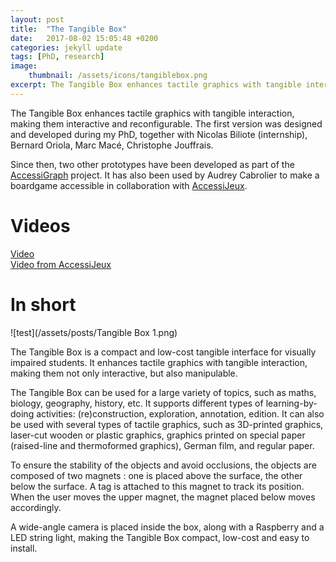 ```yaml
---
layout: post
title:  "The Tangible Box"
date:   2017-08-02 15:05:48 +0200
categories: jekyll update
tags: [PhD, research]
image: 
    thumbnail: /assets/icons/tangiblebox.png
excerpt: The Tangible Box enhances tactile graphics with tangible interaction, making them interactive and reconfigurable.
---
```

The Tangible Box enhances tactile graphics with tangible interaction, making them interactive and reconfigurable. The first version was designed and developed during my PhD, together with 
Nicolas Biliote (internship), Bernard Oriola, Marc Macé, Christophe Jouffrais.

Since then, two other prototypes have been developed as part of the [AccessiGraph](http://cherchonspourvoir.org/le-projet-accessgraph/) project. It has also been used by Audrey Cabrolier to make a boardgame accessible in collaboration with [AccessiJeux](https://www.accessijeux.com/cnrs-de-toulouse-travaille-lavenir-de-laccessibilite-aux-jeux-de-societe/).

# Videos 
[Video](https://vimeo.com/265334617)  
[Video from AccessiJeux](https://www.youtube.com/watch?v=PpVpGOFkz2M)


# In short

![test](/assets/posts/Tangible Box 1.png)

The Tangible Box is a compact and low-cost tangible interface for visually impaired students. 
It enhances tactile graphics with tangible interaction, making them not only interactive, but also manipulable.  

The Tangible Box can be used for a large variety of topics, such as maths, biology, geography, history, etc.
It supports different types of learning-by-doing activities: (re)construction, exploration, annotation, edition. 
It can also be used with several types of tactile graphics, such as 3D-printed graphics, laser-cut wooden or plastic graphics, graphics printed on special paper (raised-line and thermoformed graphics), German film, and regular paper.

To ensure the stability of the objects and avoid occlusions, the objects are composed of two magnets : one is placed above the surface, the other below the surface.
A tag is attached to this magnet to track its position. When the user moves the upper magnet, the magnet placed below moves accordingly. 

A wide-angle camera is placed inside the box, along with a Raspberry and a LED string light, making the Tangible Box compact, low-cost and easy to install.
